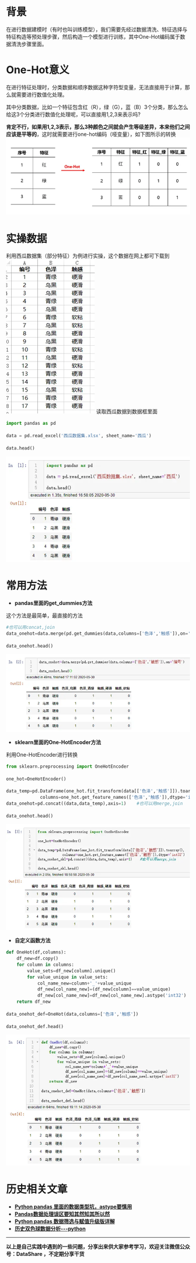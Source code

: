 # 背景
在进行数据建模时（有时也叫训练模型），我们需要先经过数据清洗、特征选择与特征构造等预处理步骤，然后构造一个模型进行训练，其中One-Hot编码属于数据清洗步骤里面。

# One-Hot意义
在进行特征处理时，分类数据和顺序数据这种字符型变量，无法直接用于计算，那么就需要进行数值化处理。

其中分类数据，比如一个特征包含红（R），绿（G），蓝（B）3个分类，那么怎么给这3个分类进行数值化处理呢，可以直接用1,2,3来表示吗?

**肯定不行，如果用1,2,3表示，那么3种颜色之间就会产生等级差异，本来他们之间应该是平等的**，这时就需要进行one-hot编码（哑变量），如下图所示的转换
![one-hot](./images/6641583-f59372eab9db16ce.webp)

# 实操数据
利用西瓜数据集（部分特征）为例进行实操，这个数据在网上都可下载到
![西瓜数据集](./images/6641583-802d00130db8653b.webp)
读取西瓜数据到数据框里面
```python
import pandas as pd

data = pd.read_excel('西瓜数据集.xlsx', sheet_name='西瓜')

data.head()
```
![读取西瓜数据](./images/6641583-40756cb1636646c9.webp)


# 常用方法
- **pandas里面的get_dummies方法**

这个方法是最简单，最直接的方法

```python
#也可以用concat,join
data_onehot=data.merge(pd.get_dummies(data,columns=['色泽','触感']),on='编号')    

data_onehot.head()
```
![pd.get_dummies](./images/6641583-76ae828a0a2a0669.webp)
- **sklearn里面的One-HotEncoder方法**

利用One-HotEncoder进行转换

```python
from sklearn.preprocessing import OneHotEncoder

one_hot=OneHotEncoder()

data_temp=pd.DataFrame(one_hot.fit_transform(data[['色泽','触感']]).toarray(),
             columns=one_hot.get_feature_names(['色泽','触感']),dtype='int32')
data_onehot=pd.concat((data,data_temp),axis=1)    #也可以用merge,join

data_onehot.head()
```
![OneHotEncoder](./images/6641583-21f709c3a6da15b1.webp)

- **自定义函数方法**
```python
def OneHot(df,columns):
    df_new=df.copy()
    for column in columns:
        value_sets=df_new[column].unique()
        for value_unique in value_sets:
            col_name_new=column+'_'+value_unique
            df_new[col_name_new]=(df_new[column]==value_unique)
            df_new[col_name_new]=df_new[col_name_new].astype('int32')
    return df_new

data_onehot_def=OneHot(data,columns=['色泽','触感'])

data_onehot_def.head()
```
![OneHot_def](./images/6641583-834bbbd8c224a05c.webp)

# 历史相关文章
- **[Python pandas 里面的数据类型坑，astype要慎用]()**
- **[Pandas数据处理误区要知其然知其所以然]()**
- **[Python pandas 数据筛选与赋值升级版详解]()**
- **[历史双色球数据分析---python]()**

**************************************************************************
**以上是自己实践中遇到的一些问题，分享出来供大家参考学习，欢迎关注微信公众号：DataShare ，不定期分享干货**

